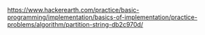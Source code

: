 https://www.hackerearth.com/practice/basic-programming/implementation/basics-of-implementation/practice-problems/algorithm/partition-string-db2c970d/
